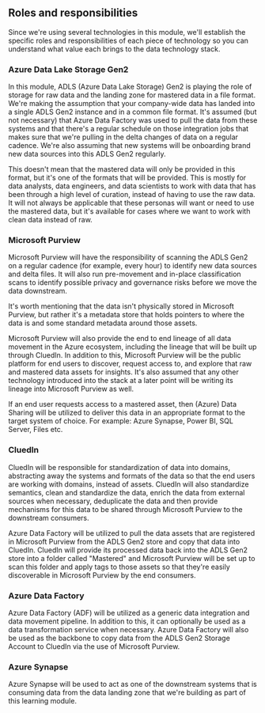 ## Roles and responsibilities

Since we're using several technologies in this module, we'll establish the specific roles and responsibilities of each piece of technology so you can understand what value each brings to the data technology stack.

### Azure Data Lake Storage Gen2

In this module, ADLS (Azure Data Lake Storage) Gen2 is playing the role of storage for raw data and the landing zone for mastered data in a file format. We're making the assumption that your company-wide data has landed into a single ADLS Gen2 instance and in a common file format. It's assumed (but not necessary) that Azure Data Factory was used to pull the data from these systems and that there's a regular schedule on those integration jobs that makes sure that we're pulling in the delta changes of data on a regular cadence. We're also assuming that new systems will be onboarding brand new data sources into this ADLS Gen2 regularly.

This doesn't mean that the mastered data will only be provided in this format, but it's one of the formats that will be provided. This is mostly for data analysts, data engineers, and data scientists to work with data that has been through a high level of curation, instead of having to use the raw data. It will not always be applicable that these personas will want or need to use the mastered data, but it's available for cases where we want to work with clean data instead of raw.

### Microsoft Purview

Microsoft Purview will have the responsibility of scanning the ADLS Gen2 on a regular cadence (for example, every hour) to identify new data sources and delta files. It will also run pre-movement and in-place classification scans to identify possible privacy and governance risks before we move the data downstream.

It's worth mentioning that the data isn't physically stored in Microsoft Purview, but rather it's a metadata store that holds pointers to where the data is and some standard metadata around those assets.

Microsoft Purview will also provide the end to end lineage of all data movement in the Azure ecosystem, including the lineage that will be built up through CluedIn. In addition to this, Microsoft Purview will be the public platform for end users to discover, request access to, and explore that raw and mastered data assets for insights. It's also assumed that any other technology introduced into the stack at a later point will be writing its lineage into Microsoft Purview as well.

If an end user requests access to a mastered asset, then (Azure) Data Sharing will be utilized to deliver this data in an appropriate format to the target system of choice. For example: Azure Synapse, Power BI, SQL Server, Files etc.

### CluedIn

CluedIn will be responsible for standardization of data into domains, abstracting away the systems and formats of the data so that the end users are working with domains, instead of assets. CluedIn will also standardize semantics, clean and standardize the data, enrich the data from external sources when necessary, deduplicate the data and then provide mechanisms for this data to be shared through Microsoft Purview to the downstream consumers.

Azure Data Factory will be utilized to pull the data assets that are registered in Microsoft Purview from the ADLS Gen2 store and copy that data into CluedIn.  CluedIn will provide its processed data back into the ADLS Gen2 store into a folder called "Mastered" and Microsoft Purview will be set up to scan this folder and apply tags to those assets so that they're easily discoverable in Microsoft Purview by the end consumers.

### Azure Data Factory

Azure Data Factory (ADF) will be utilized as a generic data integration and data movement pipeline. In addition to this, it can optionally be used as a data transformation service when necessary. Azure Data Factory will also be used as the backbone to copy data from the ADLS Gen2 Storage Account to CluedIn via the use of Microsoft Purview. 

### Azure Synapse

Azure Synapse will be used to act as one of the downstream systems that is consuming data from the data landing zone that we're building as part of this learning module.